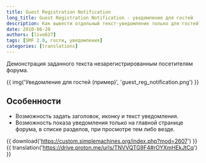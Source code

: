 ```yaml
---
title: Guest Registration Notification
long_title: Guest Registration Notification - уведомление для гостей
description: Как вывести отдельный текст-уведомление только для гостей?
date: 2010-06-20
authors: [live627]
tags: [SMF 2.0, гости, уведомления]
categories: [translations]
---
```


Демонстрация заданного текста незарегистрированным посетителям форума.

<!-- more -->

{{ img('Уведомление для гостей (пример)', 'guest_reg_notification.png') }}

## Особенности

* Возможность задать заголовок, иконку и текст уведомления.
* Возможность показа уведомления только на главной странице форума, в списке разделов, при просмотре тем либо везде.

{{ download('https://custom.simplemachines.org/index.php?mod=2607') }}
{{ translation('https://drive.proton.me/urls/TNVVQTG9F4#rOYXmHEkJtCq') }}
